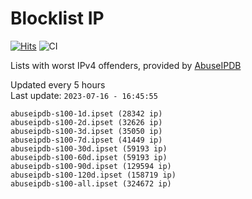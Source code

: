 # Blocklist IP

[![Hits](https://hits.seeyoufarm.com/api/count/incr/badge.svg?url=https%3A%2F%2Fgithub.com%2Fborestad%2Fblocklist-ip%2F&count_bg=%2379C83D&title_bg=%23555555&icon=&icon_color=%23E7E7E7&title=hits&edge_flat=false)](https://hits.seeyoufarm.com)  ![CI](https://img.shields.io/github/workflow/status/borestad/blocklist-ip/CI?style=flat-square)

Lists with worst IPv4 offenders, provided by [AbuseIPDB](https://www.abuseipdb.com/)

<!-- FOOTER-PLACEHOLDER -->
Updated every 5 hours<br>
Last update: `2023-07-16 - 16:45:55`
```
abuseipdb-s100-1d.ipset (28342 ip)
abuseipdb-s100-2d.ipset (32626 ip)
abuseipdb-s100-3d.ipset (35050 ip)
abuseipdb-s100-7d.ipset (41449 ip)
abuseipdb-s100-30d.ipset (59193 ip)
abuseipdb-s100-60d.ipset (59193 ip)
abuseipdb-s100-90d.ipset (129594 ip)
abuseipdb-s100-120d.ipset (158719 ip)
abuseipdb-s100-all.ipset (324672 ip)
```
